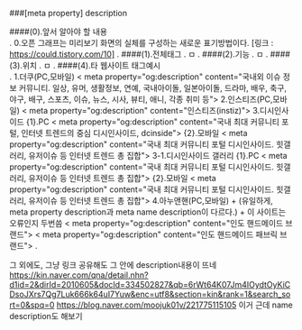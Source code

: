 ###[meta property] description

####(0).앞서 알아야 할 내용  
.
    0.오픈 그래프는 미리보기 화면의 실체를 구성하는 새로운 표기방법이다.
    [링크 : https://could.tistory.com/10]
.
####(1).전체태그
.
    ㅁ
.
####(2).기능
.
    ㅁ
.
####(3).위치
.
    ㅁ
.
####(4).타 웹사이트 태그예시    
.
   1.더쿠(PC,모바일)
       < meta property="og:description" content="국내외 이슈 정보 커뮤니티. 일상, 유머, 생활정보, 연예, 국내아이돌, 일본아이돌, 드라마, 배우, 축구, 야구, 배구, 스포츠, 이슈, 뉴스, 시사, 뷰티, 애니, 각종 취미 등">
   2.인스티즈(PC,모바일)
       < meta property="og:description" content="인스티즈(instiz)">
   3.디시인사이드
       {1}.PC
           < meta property="og:description" content="국내 최대 커뮤니티 포털, 인터넷 트렌드의 중심 디시인사이드, dcinside">
       {2}.모바일
           < meta property="og:description" content="국내 최대 커뮤니티 포털&nbsp;디시인사이드. 힛갤러리, 유저이슈 등 인터넷 트렌드 총 집합">
    3-1.디시인사이드 갤러리
        {1}.PC
            < meta property="og:description" content="국내 최대 커뮤니티 포털 디시인사이드. 힛갤러리, 유저이슈 등 인터넷 트렌드 총 집합">
        {2}.모바일
            < meta property="og:description" content="국내 최대 커뮤니티 포털&nbsp;디시인사이드. 힛갤러리, 유저이슈 등 인터넷 트렌드 총 집합">
    4.아누앤핸(PC,모바일) + (유일하게, meta property description과 meta name description이 다르다.) + 이 사이트는 오류인지 두번씀
       < meta property="og:description" content="인도 핸드메이드 브랜드">
       < meta property="og:description" content="인도 핸드메이드 패브릭 브랜드">
.



그 외에도, 그냥 링크 공유해도 그 안에 description내용이 뜨네
https://kin.naver.com/qna/detail.nhn?d1id=2&dirId=2010605&docId=334502827&qb=6rWt64K07Jm4IOydtOyKiCDsoJXrs7Qg7Luk666k64uI7Yuw&enc=utf8&section=kin&rank=1&search_sort=0&spq=0
https://blog.naver.com/moojuk01v/221775115105
이거
근데
name description도 해보기